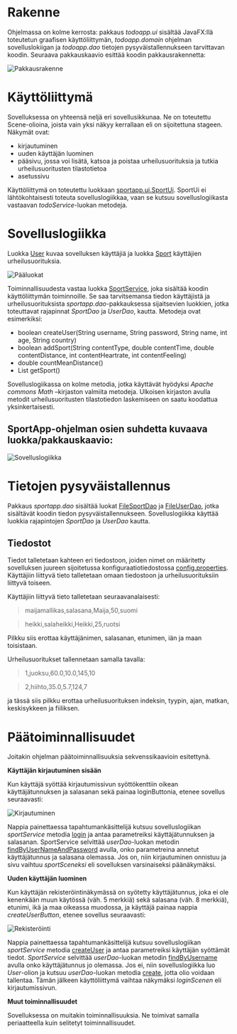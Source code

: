 # Rakenne

Ohjelmassa on kolme kerrosta: pakkaus *todoapp.ui* sisältää JavaFX:llä toteutetun graafisen käyttöliittymän, *todoapp.domain* ohjelman sovelluslokiigan ja *todoapp.dao* tietojen pysyväistallennukseen tarvittavan koodin.
Seuraava pakkauskaavio esittää koodin pakkausrakennetta: 

![Pakkausrakenne](https://github.com/sronja/ot-harjoitustyo/blob/main/dokumentaatio/kuvat/pakkauskaavio.png)

# Käyttöliittymä

Sovelluksessa on yhteensä neljä eri sovellusikkunaa. Ne on toteutettu Scene-olioina, joista vain yksi näkyy kerrallaan eli on sijoitettuna stageen. 
Näkymät ovat:

* kirjautuminen
* uuden käyttäjän luominen
* pääsivu, jossa voi lisätä, katsoa ja poistaa urheilusuorituksia ja tutkia urheilusuoritusten tilastotietoa
* asetussivu

Käyttöliittymä on toteutettu luokkaan [sportapp.ui.SportUi](https://github.com/sronja/ot-harjoitustyo/blob/main/SportApp/src/main/java/sportapp/ui/SportUi.java). SportUi ei lähtökohtaisesti toteuta sovelluslogiikkaa, vaan se kutsuu sovelluslogiikasta vastaavan *todoService*-luokan metodeja.


# Sovelluslogiikka

Luokka [User](https://github.com/sronja/ot-harjoitustyo/blob/main/SportApp/src/main/java/sportapp/domain/User.java) kuvaa sovelluksen käyttäjiä ja luokka [Sport](https://github.com/sronja/ot-harjoitustyo/blob/main/SportApp/src/main/java/sportapp/domain/Sport.java) käyttäjien urheilusuorituksia.

![Pääluokat](https://github.com/sronja/ot-harjoitustyo/blob/main/dokumentaatio/kuvat/pääluokat.png)

Toiminnallisuudesta vastaa luokka [SportService](https://github.com/sronja/ot-harjoitustyo/blob/main/SportApp/src/main/java/sportapp/domain/SportService.java), joka sisältää koodin käyttöliittymän toiminnoille. Se saa tarvitsemansa tiedon käyttäjistä ja urheilusuorituksista *sportapp.dao*-pakkauksessa sijaitsevien luokkien, jotka toteuttavat rajapinnat *SportDao* ja *UserDao*, kautta. 
Metodeja ovat esimerkiksi:

* boolean createUser(String username, String password, String name, int age, String country)
* boolean addSport(String contentType, double contentTime, double contentDistance, int contentHeartrate, int contentFeeling)
* double countMeanDistance()
* List<Sport> getSport()

Sovelluslogiikassa on kolme metodia, jotka käyttävät hyödyksi *Apache commons Math* –kirjaston valmiita metodeja. Ulkoisen kirjaston avulla metodit urheilusuoritusten tilastotiedon laskemiseen on saatu koodattua yksinkertaisesti.

## SportApp-ohjelman osien suhdetta kuvaava luokka/pakkauskaavio:

![Sovelluslogiikka](https://github.com/sronja/ot-harjoitustyo/blob/main/dokumentaatio/kuvat/sovelluslogiikka.png)

# Tietojen pysyväistallennus

Pakkaus *sportapp.dao* sisältää luokat [FileSportDao](https://github.com/sronja/ot-harjoitustyo/blob/main/SportApp/src/main/java/sportapp/dao/FileSportDao.java) ja [FileUserDao](https://github.com/sronja/ot-harjoitustyo/blob/main/SportApp/src/main/java/sportapp/dao/FileUserDao.java), jotka sisältävät koodin tiedon pysyväistallennukseen. Sovelluslogiikka käyttää luokkia rajapintojen *SportDao* ja *UserDao* kautta.

## Tiedostot

Tiedot talletetaan kahteen eri tiedostoon, joiden nimet on määritetty sovelluksen juureen sijoitetussa konfiguraatiotiedostossa [config.properties](https://github.com/sronja/ot-harjoitustyo/blob/main/SportApp/config.properties).
Käyttäjiin liittyvä tieto talletetaan omaan tiedostoon ja urheilusuorituksiin liittyvä toiseen.

Käyttäjiin liittyvä tieto talletetaan seuraavanalaisesti:

> maijamallikas,salasana,Maija,50,suomi 

> heikki,salaheikki,Heikki,25,ruotsi

Pilkku siis erottaa käyttäjänimen, salasanan, etunimen, iän ja maan toisistaan.

Urheilusuoritukset tallennetaan samalla tavalla:

> 1,juoksu,60.0,10.0,145,10

> 2,hiihto,35.0,5.7,124,7

ja tässä siis pilkku erottaa urheilusuorituksen indeksin, tyypin, ajan, matkan, keskisykkeen ja fiiliksen. 

# Päätoiminnallisuudet

Joitakin ohjelman päätoiminnallisuuksia sekvenssikaavioin esitettynä.

**Käyttäjän kirjautuminen sisään**

Kun käyttäjä syöttää kirjautumissivun syöttökenttiin oikean käyttäjätunnuksen ja salasanan sekä painaa loginButtonia, etenee sovellus seuraavasti: 

![Kirjautuminen](https://github.com/sronja/ot-harjoitustyo/blob/main/dokumentaatio/kuvat/loggingIn.png)

Nappia painettaessa tapahtumankäsittelijä kutsuu sovelluslogiikan *sportService* metodia [login](https://github.com/sronja/ot-harjoitustyo/blob/main/SportApp/src/main/java/sportapp/domain/SportService.java#L31) ja antaa parametreiksi käyttäjätunnuksen ja salasanan.
SportService selvittää *userDao*-luokan metodin [findByUserNameAndPassword](https://github.com/sronja/ot-harjoitustyo/blob/main/SportApp/src/main/java/sportapp/dao/FileUserDao.java#L90) avulla, onko parametreina annetut käyttäjätunnus ja salasana olemassa. 
Jos on, niin kirjautuminen onnistuu ja sivu vaihtuu *sportSceneksi* eli sovelluksen varsinaiseksi päänäkymäksi.

**Uuden käyttäjän luominen**

Kun käyttäjän rekisteröintinäkymässä on syötetty käyttäjätunnus, joka ei ole kenenkään muun käytössä (väh. 5 merkkiä) sekä salasana (väh. 8 merkkiä), etunimi, ikä ja maa oikeassa muodossa, ja käyttäjä painaa nappia *createUserButton*, etenee sovellus seuraavasti:

![Rekisteröinti](https://github.com/sronja/ot-harjoitustyo/blob/main/dokumentaatio/kuvat/signUp.png)

Nappia painettaessa tapahtumankäsittelijä kutsuu sovelluslogiikan *sportService* metodia [createUser](https://github.com/sronja/ot-harjoitustyo/blob/main/SportApp/src/main/java/sportapp/domain/SportService.java#L56) ja antaa parametreiksi käyttäjän syöttämät tiedot. 
*SportService* selvittää *userDao*-luokan metodin [findByUsername](https://github.com/sronja/ot-harjoitustyo/blob/main/SportApp/src/main/java/sportapp/dao/FileUserDao.java#L75) avulla onko käyttäjätunnus jo olemassa. Jos ei, niin sovelluslogiikka luo *User*-olion ja kutsuu *userDao*-luokan metodia [create](https://github.com/sronja/ot-harjoitustyo/blob/main/SportApp/src/main/java/sportapp/dao/FileUserDao.java#L56), jotta olio voidaan tallentaa.
Tämän jälkeen käyttöliittymä vaihtaa näkymäksi *loginScenen* eli kirjautumissivun.

**Muut toiminnallisuudet**

Sovelluksessa on muitakin toiminnallisuuksia. Ne toimivat samalla periaatteella kuin selitetyt toiminnallisuudet.

